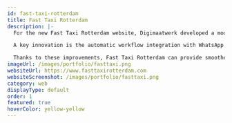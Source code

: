 ```yaml
---
id: fast-taxi-rotterdam
title: Fast Taxi Rotterdam
description: |-
  For the new Fast Taxi Rotterdam website, Digimaatwerk developed a modern, user-friendly, and fully optimized solution that offers a significant improvement over the old website. The new site is faster, mobile-friendly, and features an intuitive interface that allows customers to easily book rides.

  A key innovation is the automatic workflow integration with WhatsApp Business. Orders received through the website are forwarded directly to WhatsApp, allowing drivers to respond faster and plan rides more efficiently. This not only reduces response time but also increases customer satisfaction and the number of completed bookings.

  Thanks to these improvements, Fast Taxi Rotterdam can provide smoother service, serve more customers, and ultimately generate more profit. This case illustrates how smart technology and a well-designed website contribute to business optimization and growth.
imageUrl: /images/portfolio/fasttaxi.png
websiteUrl: https://www.fasttaxirotterdam.com
websiteScreenshot: /images/portfolio/fasttaxi.png
category: web
displayType: default
order: 1
featured: true
hoverColor: yellow-yellow
---
```


